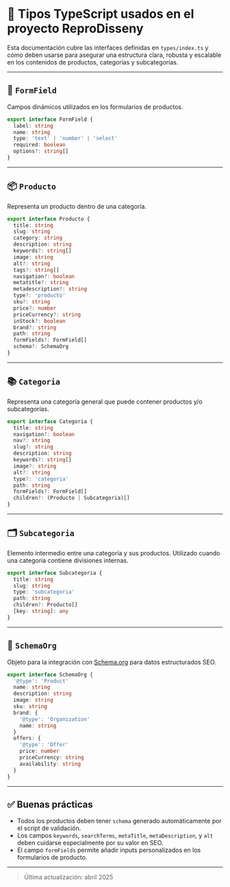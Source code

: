 # 📘 Tipos TypeScript usados en el proyecto ReproDisseny

Esta documentación cubre las interfaces definidas en `types/index.ts` y cómo deben usarse para asegurar una estructura clara, robusta y escalable en los contenidos de productos, categorías y subcategorías.

---

## 🧩 `FormField`
Campos dinámicos utilizados en los formularios de productos.

```ts
export interface FormField {
  label: string
  name: string
  type: 'text' | 'number' | 'select'
  required: boolean
  options?: string[]
}
```

---

## 📦 `Producto`
Representa un producto dentro de una categoría.

```ts
export interface Producto {
  title: string
  slug: string
  category: string
  description: string
  keywords?: string[]
  image: string
  alt?: string
  tags?: string[]
  navigation?: boolean
  metatitle?: string
  metadescription?: string
  type?: 'producto'
  sku?: string
  price?: number
  priceCurrency?: string
  inStock?: boolean
  brand?: string
  path: string
  formFields?: FormField[]
  schema?: SchemaOrg
}
```

---

## 📚 `Categoria`
Representa una categoría general que puede contener productos y/o subcategorías.

```ts
export interface Categoria {
  title: string
  navigation?: boolean
  nav?: string
  slug?: string
  description: string
  keywords?: string[]
  image?: string
  alt?: string
  type?: 'categoria'
  path: string
  formFields?: FormField[]
  children?: (Producto | Subcategoria)[]
}
```

---

## 🗂 `Subcategoria`
Elemento intermedio entre una categoría y sus productos. Utilizado cuando una categoría contiene divisiones internas.

```ts
export interface Subcategoria {
  title: string
  slug: string
  type: 'subcategoria'
  path: string
  children?: Producto[]
  [key: string]: any
}
```

---

## 📐 `SchemaOrg`
Objeto para la integración con [Schema.org](https://schema.org/Product) para datos estructurados SEO.

```ts
export interface SchemaOrg {
  '@type': 'Product'
  name: string
  description: string
  image: string
  sku: string
  brand: {
    '@type': 'Organization'
    name: string
  }
  offers: {
    '@type': 'Offer'
    price: number
    priceCurrency: string
    availability: string
  }
}
```

---

## ✅ Buenas prácticas

- Todos los productos deben tener `schema` generado automáticamente por el script de validación.
- Los campos `keywords`, `searchTerms`, `metaTitle`, `metaDescription`, y `alt` deben cuidarse especialmente por su valor en SEO.
- El campo `formFields` permite añadir inputs personalizados en los formularios de producto.

---

> Última actualización: abril 2025

